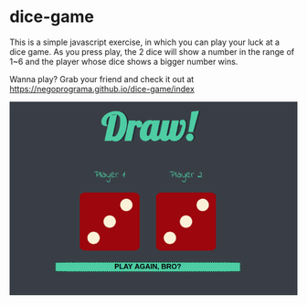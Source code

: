 # dice-game




This is a simple javascript exercise, in which you can play your luck at a dice game. As you press play, the 2 dice will show a number in the range of 1~6 and the player whose dice shows a bigger number wins.

Wanna play? Grab your friend and check it out at https://negoprograma.github.io/dice-game/index

![Image couldn't be loaded. Check your internet connection.](images/doc1.png)
